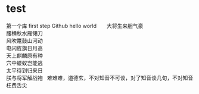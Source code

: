 # test
第一个库
first step Github
hello world
      
大将生来胆气豪  
腰横秋水雁翎刀  
风吹鼍鼓山河动  
电闪旌旗日月高  
天上麒麟原有种  
穴中蝼蚁岂能逃  
太平待到归来日  
朕与将军解战袍  
难难难，道德玄，不对知音不可谈，对了知音谈几句，不对知音枉费舌尖
